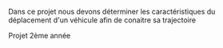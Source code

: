 Dans ce projet nous devons déterminer les caractéristiques du déplacement d'un véhicule afin de conaitre sa trajectoire 

Projet 2ème année
